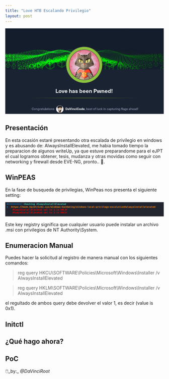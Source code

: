 ```yaml
---
title: "Love HTB Escalando Privilegio"
layout: post
---
```

![Love HTB](/assets/images/love.png)

<h2>Presentación</h2>
En esta ocasión estaré presentando otra escalada de privilegio en windows y es abusando de: AlwaysInstallElevated, me habia tomado tiempo la preparacion de algunos writeUp, ya que estuve preparandome para el eJPT el cual logramos obtener, tesis, mudanza y otras movidas como seguir con networking y firewall desde EVE-NG, pronto..  🤯.

<h2>WinPEAS</h2>
En la fase de busqueda de privilegias, WinPeas nos presenta el siguiente setting:

![Love HTB Escalando Privilegio ](/assets/images/love-1.png)

Este key registry significa que cualquier usuario puede instalar un archivo .msi con privilegios de NT Authority\System.

<h2>Enumeracion Manual</h2>

Puedes hacer la solicitud al registro de manera manual con los siguientes comandos:

> reg query HKCU\SOFTWARE\Policies\Microsoft\Windows\Installer /v AlwaysInstallElevated

> reg query HKLM\SOFTWARE\Policies\Microsoft\Windows\Installer /v AlwaysInstallElevated

el regultado de ambos query debe devolver el valor 1, es decir (value is 0x1).



<h2>Initctl</h2>




<h2> ¿Qué hago ahora? </h2>
 




<h2>PoC</h2>





🖱️_by:_ *@DaVinciRoot*
